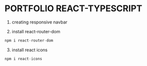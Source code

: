 # PORTFOLIO REACT-TYPESCRIPT

1. creating responsive navbar

2. install react-router-dom

```js
npm i react-router-dom
```

3. install react icons

```js
npm i react-icons
```
